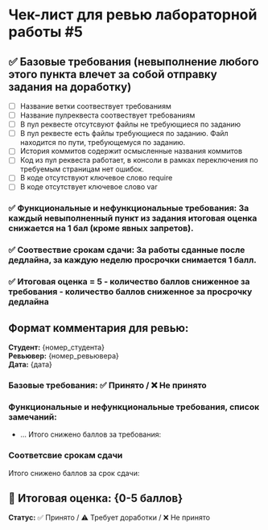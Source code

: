 # Чек-лист для ревью лабораторной работы #5

## ✅ Базовые требования (невыполнение любого этого пункта влечет за собой отправку задания на доработку)
- [ ] Название ветки соотвествует требованиям
- [ ] Название пулреквеста соотвествует требованиям
- [ ] В пул реквесте отсутсвуют файлы не требующиеся по заданию
- [ ] В пул реквесте есть файлы требующиеся по заданию. Файл находится по пути, требующемуся по заданию.
- [ ] История коммитов содержит осмысленные названия коммитов
- [ ] Код из пул реквеста работает, в консоли в рамках переключения по требуемым страницам нет ошибок.
- [ ] В коде отсутствуют ключевое слово require
- [ ] В коде отсутствует ключевое слово var

### ✅ Функциональные и нефункциональные требования: За каждый невыполненный пункт из задания итоговая оценка снижается на 1 бал (кроме явных запретов). 

### ✅ Соотвествие срокам сдачи: За работы сданные после дедлайна, за каждую неделю просрочки снимается 1 балл.

### ✅ Итоговая оценка = 5 - количество баллов сниженное за требования - количество баллов сниженное за просрочку дедлайна

## Формат комментария для ревью:

**Студент:** {номер_студента}  
**Ревьювер:** {номер_ревьювера}  
**Дата:** {дата}

### Базовые требования: ✅ Принято / ❌ Не принято

### Функциональные и нефункциональные требования, список замечаний:
- ...
Итого снижено баллов за требования: 
### Соответсвие срокам сдачи 
Итого снижено баллов за срок сдачи: 

## 🎯 Итоговая оценка: {0-5 баллов}

**Статус:** ✅ Принято / ⚠️ Требует доработки / ❌ Не принято